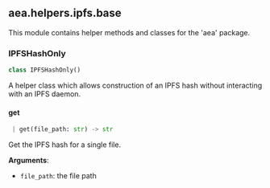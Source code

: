 <a name=".aea.helpers.ipfs.base"></a>
## aea.helpers.ipfs.base

This module contains helper methods and classes for the 'aea' package.

<a name=".aea.helpers.ipfs.base.IPFSHashOnly"></a>
### IPFSHashOnly

```python
class IPFSHashOnly()
```

A helper class which allows construction of an IPFS hash without interacting with an IPFS daemon.

<a name=".aea.helpers.ipfs.base.IPFSHashOnly.get"></a>
#### get

```python
 | get(file_path: str) -> str
```

Get the IPFS hash for a single file.

**Arguments**:

- `file_path`: the file path

